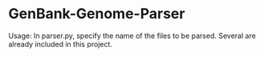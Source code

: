 # GenBank-Genome-Parser




Usage: 
In parser.py, specify the name of the files to be parsed. Several are already included in this project.
